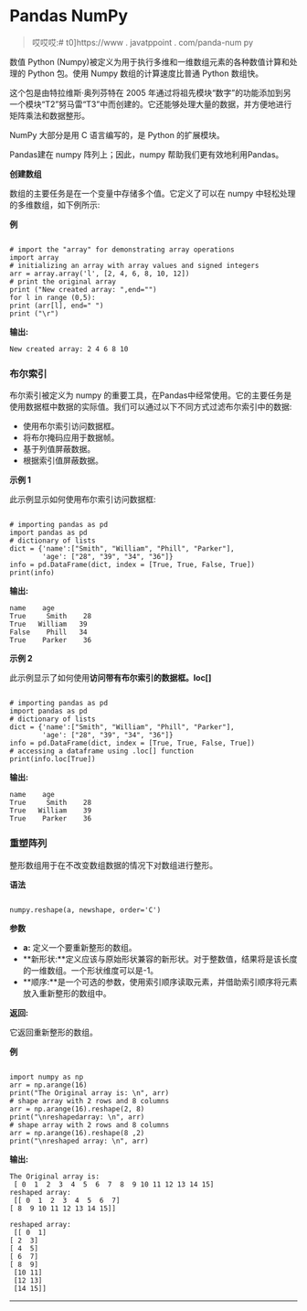 # Pandas NumPy

> 哎哎哎:# t0]https://www . javatppoint . com/panda-num py

数值 Python (Numpy)被定义为用于执行多维和一维数组元素的各种数值计算和处理的 Python 包。使用 Numpy 数组的计算速度比普通 Python 数组快。

这个包是由特拉维斯·奥列芬特在 2005 年通过将祖先模块“数字”的功能添加到另一个模块“T2”努马雷“T3”中而创建的。它还能够处理大量的数据，并方便地进行矩阵乘法和数据整形。

NumPy 大部分是用 C 语言编写的，是 Python 的扩展模块。

Pandas建在 numpy 阵列上；因此，numpy 帮助我们更有效地利用Pandas。

**创建数组**

数组的主要任务是在一个变量中存储多个值。它定义了可以在 numpy 中轻松处理的多维数组，如下例所示:

**例**

```

# import the "array" for demonstrating array operations
import array
# initializing an array with array values and signed integers
arr = array.array('l', [2, 4, 6, 8, 10, 12]) 
# print the original array
print ("New created array: ",end="")
for l in range (0,5):
print (arr[l], end=" ")
print ("\r")

```

**输出:**

```
New created array: 2 4 6 8 10

```

### 布尔索引

布尔索引被定义为 numpy 的重要工具，在Pandas中经常使用。它的主要任务是使用数据框中数据的实际值。我们可以通过以下不同方式过滤布尔索引中的数据:

*   使用布尔索引访问数据框。
*   将布尔掩码应用于数据帧。
*   基于列值屏蔽数据。
*   根据索引值屏蔽数据。

**示例 1**

此示例显示如何使用布尔索引访问数据框:

```

# importing pandas as pd
import pandas as pd
# dictionary of lists 
dict = {'name':["Smith", "William", "Phill", "Parker"], 
        'age': ["28", "39", "34", "36"]} 
info = pd.DataFrame(dict, index = [True, True, False, True]) 
print(info)

```

**输出:**

```
name    age
True     Smith    28
True   William   39
False    Phill   34
True    Parker    36

```

**示例 2**

此示例显示了如何使用**访问带有布尔索引的数据框。loc[]**

```

# importing pandas as pd
import pandas as pd
# dictionary of lists 
dict = {'name':["Smith", "William", "Phill", "Parker"], 
        'age': ["28", "39", "34", "36"]} 
info = pd.DataFrame(dict, index = [True, True, False, True]) 
# accessing a dataframe using .loc[] function  
print(info.loc[True])

```

**输出:**

```
name    age
True     Smith    28
True   William    39
True    Parker    36

```

### 重塑阵列

整形数组用于在不改变数组数据的情况下对数组进行整形。

**语法**

```

numpy.reshape(a, newshape, order='C')

```

**参数**

*   **a:** 定义一个要重新整形的数组。
*   **新形状:**定义应该与原始形状兼容的新形状。对于整数值，结果将是该长度的一维数组。一个形状维度可以是-1。
*   **顺序:**是一个可选的参数，使用索引顺序读取元素，并借助索引顺序将元素放入重新整形的数组中。

**返回:**

它返回重新整形的数组。

**例**

```

import numpy as np
arr = np.arange(16)
print("The Original array is: \n", arr)
# shape array with 2 rows and 8 columns
arr = np.arange(16).reshape(2, 8)
print("\nreshapedarray: \n", arr)
# shape array with 2 rows and 8 columns
arr = np.arange(16).reshape(8 ,2)
print("\nreshaped array: \n", arr)

```

**输出:**

```
The Original array is: 
 [ 0  1  2  3  4  5  6  7  8  9 10 11 12 13 14 15]
reshaped array: 
 [[ 0  1  2  3  4  5  6  7]
[ 8  9 10 11 12 13 14 15]]

reshaped array: 
 [[ 0  1]
[ 2  3]
[ 4  5]
[ 6  7]
[ 8  9]
 [10 11]
 [12 13]
 [14 15]]

```

* * *